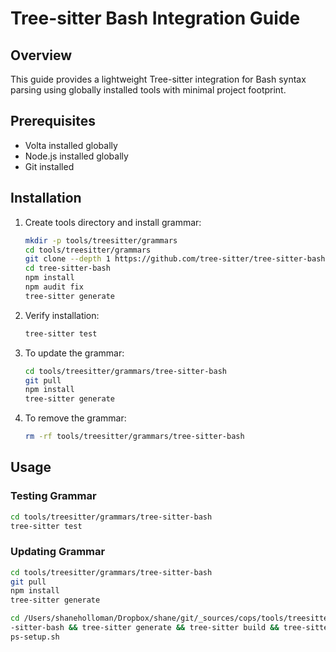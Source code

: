 # Tree-sitter Bash Integration Guide

## Overview

This guide provides a lightweight Tree-sitter integration for Bash syntax parsing using globally installed tools with minimal project footprint.

## Prerequisites

- Volta installed globally
- Node.js installed globally
- Git installed

## Installation

1. Create tools directory and install grammar:

   ```bash
   mkdir -p tools/treesitter/grammars
   cd tools/treesitter/grammars
   git clone --depth 1 https://github.com/tree-sitter/tree-sitter-bash
   cd tree-sitter-bash
   npm install
   npm audit fix
   tree-sitter generate
   ```

2. Verify installation:

   ```bash
   tree-sitter test
   ```

3. To update the grammar:

   ```bash
   cd tools/treesitter/grammars/tree-sitter-bash
   git pull
   npm install
   tree-sitter generate
   ```

4. To remove the grammar:

   ```bash
   rm -rf tools/treesitter/grammars/tree-sitter-bash
   ```

## Usage

### Testing Grammar

```bash
cd tools/treesitter/grammars/tree-sitter-bash
tree-sitter test
```

### Updating Grammar

```bash
cd tools/treesitter/grammars/tree-sitter-bash
git pull
npm install
tree-sitter generate
```

```bash
cd /Users/shaneholloman/Dropbox/shane/git/_sources/cops/tools/treesitter/grammars/tree
-sitter-bash && tree-sitter generate && tree-sitter build && tree-sitter parse /Users/shaneholloman/Dropbox/shane/git/_sources/cops/co
ps-setup.sh
```
